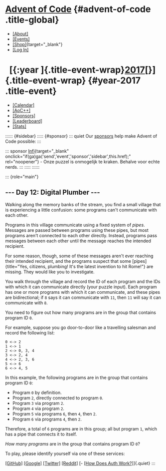 <div>

<div>

# [Advent of Code](/) {#advent-of-code .title-global}

-   [\[About\]](/2017/about)
-   [\[Events\]](/2017/events)
-   [\[Shop\]](https://teespring.com/stores/advent-of-code){target="_blank"}
-   [\[Log In\]](/2017/auth/login)

</div>

<div>

#   [{:year ]{.title-event-wrap}[2017](/2017)[}]{.title-event-wrap} {#year-2017 .title-event}

-   [\[Calendar\]](/2017)
-   [\[AoC++\]](/2017/support)
-   [\[Sponsors\]](/2017/sponsors)
-   [\[Leaderboard\]](/2017/leaderboard)
-   [\[Stats\]](/2017/stats)

</div>

</div>

:::::: {#sidebar}
::::: {#sponsor}
::: quiet
Our [sponsors](/2017/sponsors) help make Advent of Code possible:
:::

::: sponsor
[Infi](https://aoc.infi.nl/){target="_blank"
onclick="if(ga)ga('send','event','sponsor','sidebar',this.href);"
rel="noopener"} - Onze puzzel is onmogelijk te kraken. Behalve voor
echte nerds.
:::
:::::
::::::

::: {role="main"}
## \-\-- Day 12: Digital Plumber \-\--

Walking along the memory banks of the stream, you find a small village
that is experiencing a little confusion: some programs can\'t
communicate with each other.

Programs in this village communicate using a fixed system of *pipes*.
Messages are passed between programs using these pipes, but most
programs aren\'t connected to each other directly. Instead, programs
pass messages between each other until the message reaches the intended
recipient.

For some reason, though, some of these messages aren\'t ever reaching
their intended recipient, and the programs suspect that some
[pipes]{title="Yes, citizens, plumbing! It's the latest invention to hit Rome!"}
are missing. They would like you to investigate.

You walk through the village and record the ID of each program and the
IDs with which it can communicate directly (your puzzle input). Each
program has one or more programs with which it can communicate, and
these pipes are bidirectional; if `8` says it can communicate with `11`,
then `11` will say it can communicate with `8`.

You need to figure out how many programs are in the group that contains
program ID `0`.

For example, suppose you go door-to-door like a travelling salesman and
record the following list:

    0 <-> 2
    1 <-> 1
    2 <-> 0, 3, 4
    3 <-> 2, 4
    4 <-> 2, 3, 6
    5 <-> 6
    6 <-> 4, 5

In this example, the following programs are in the group that contains
program ID `0`:

-   Program `0` by definition.
-   Program `2`, directly connected to program `0`.
-   Program `3` via program `2`.
-   Program `4` via program `2`.
-   Program `5` via programs `6`, then `4`, then `2`.
-   Program `6` via programs `4`, then `2`.

Therefore, a total of `6` programs are in this group; all but program
`1`, which has a pipe that connects it to itself.

*How many programs* are in the group that contains program ID `0`?

To play, please identify yourself via one of these services:

[\[GitHub\]](/auth/github) [\[Google\]](/auth/google)
[\[Twitter\]](/auth/twitter) [\[Reddit\]](/auth/reddit) [- [\[How Does
Auth Work?\]](/about#faq_auth)]{.quiet}
:::
